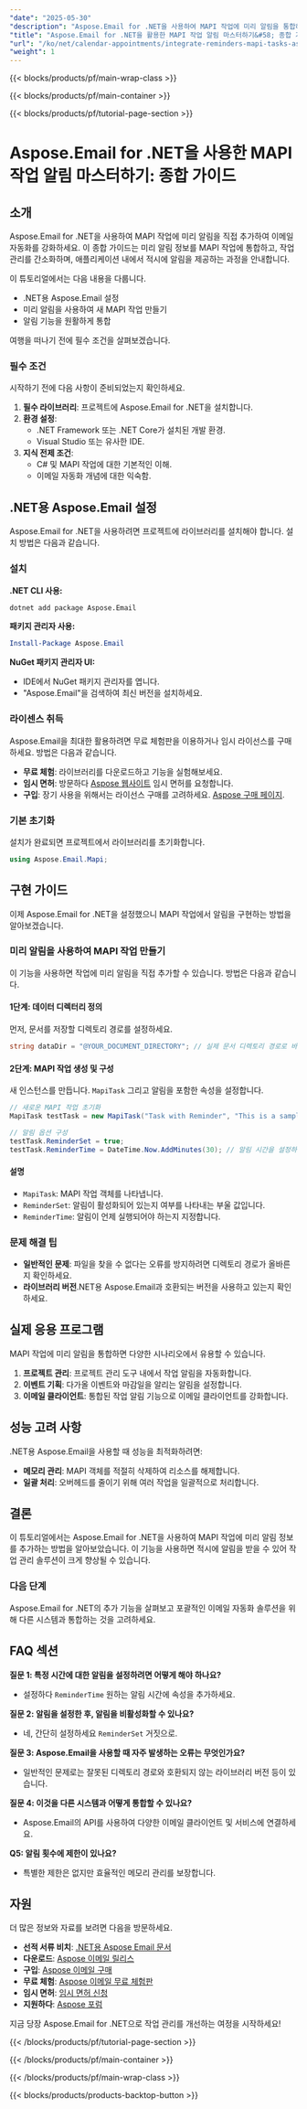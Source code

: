 ```yaml
---
"date": "2025-05-30"
"description": "Aspose.Email for .NET을 사용하여 MAPI 작업에 미리 알림을 통합하는 방법을 알아보세요. 이 가이드에서는 설정, 구현 및 실제 적용 사례를 다룹니다."
"title": "Aspose.Email for .NET을 활용한 MAPI 작업 알림 마스터하기&#58; 종합 가이드"
"url": "/ko/net/calendar-appointments/integrate-reminders-mapi-tasks-aspose-email/"
"weight": 1
---
```


{{< blocks/products/pf/main-wrap-class >}}

{{< blocks/products/pf/main-container >}}

{{< blocks/products/pf/tutorial-page-section >}}
# Aspose.Email for .NET을 사용한 MAPI 작업 알림 마스터하기: 종합 가이드

## 소개

Aspose.Email for .NET을 사용하여 MAPI 작업에 미리 알림을 직접 추가하여 이메일 자동화를 강화하세요. 이 종합 가이드는 미리 알림 정보를 MAPI 작업에 통합하고, 작업 관리를 간소화하며, 애플리케이션 내에서 적시에 알림을 제공하는 과정을 안내합니다.

이 튜토리얼에서는 다음 내용을 다룹니다.
- .NET용 Aspose.Email 설정
- 미리 알림을 사용하여 새 MAPI 작업 만들기
- 알림 기능을 원활하게 통합

여행을 떠나기 전에 필수 조건을 살펴보겠습니다.

### 필수 조건
시작하기 전에 다음 사항이 준비되었는지 확인하세요.
1. **필수 라이브러리**: 프로젝트에 Aspose.Email for .NET을 설치합니다.
2. **환경 설정**:
   - .NET Framework 또는 .NET Core가 설치된 개발 환경.
   - Visual Studio 또는 유사한 IDE.
3. **지식 전제 조건**:
   - C# 및 MAPI 작업에 대한 기본적인 이해.
   - 이메일 자동화 개념에 대한 익숙함.

## .NET용 Aspose.Email 설정
Aspose.Email for .NET을 사용하려면 프로젝트에 라이브러리를 설치해야 합니다. 설치 방법은 다음과 같습니다.

### 설치
**.NET CLI 사용:**
```bash
dotnet add package Aspose.Email
```

**패키지 관리자 사용:**
```powershell
Install-Package Aspose.Email
```

**NuGet 패키지 관리자 UI:**
- IDE에서 NuGet 패키지 관리자를 엽니다.
- "Aspose.Email"을 검색하여 최신 버전을 설치하세요.

### 라이센스 취득
Aspose.Email을 최대한 활용하려면 무료 체험판을 이용하거나 임시 라이선스를 구매하세요. 방법은 다음과 같습니다.
- **무료 체험**: 라이브러리를 다운로드하고 기능을 실험해보세요.
- **임시 면허**: 방문하다 [Aspose 웹사이트](https://purchase.aspose.com/temporary-license/) 임시 면허를 요청합니다.
- **구입**: 장기 사용을 위해서는 라이선스 구매를 고려하세요. [Aspose 구매 페이지](https://purchase.aspose.com/buy).

### 기본 초기화
설치가 완료되면 프로젝트에서 라이브러리를 초기화합니다.
```csharp
using Aspose.Email.Mapi;
```

## 구현 가이드
이제 Aspose.Email for .NET을 설정했으니 MAPI 작업에서 알림을 구현하는 방법을 알아보겠습니다.

### 미리 알림을 사용하여 MAPI 작업 만들기
이 기능을 사용하면 작업에 미리 알림을 직접 추가할 수 있습니다. 방법은 다음과 같습니다.

#### 1단계: 데이터 디렉터리 정의
먼저, 문서를 저장할 디렉토리 경로를 설정하세요.
```csharp
string dataDir = "@YOUR_DOCUMENT_DIRECTORY"; // 실제 문서 디렉토리 경로로 바꾸세요
```

#### 2단계: MAPI 작업 생성 및 구성
새 인스턴스를 만듭니다. `MapiTask` 그리고 알림을 포함한 속성을 설정합니다.
```csharp
// 새로운 MAPI 작업 초기화
MapiTask testTask = new MapiTask("Task with Reminder", "This is a sample task.", DateTime.Now, DateTime.Now.AddDays(7));

// 알림 옵션 구성
testTask.ReminderSet = true;
testTask.ReminderTime = DateTime.Now.AddMinutes(30); // 알림 시간을 설정하세요
```

#### 설명
- `MapiTask`: MAPI 작업 객체를 나타냅니다.
- `ReminderSet`: 알림이 활성화되어 있는지 여부를 나타내는 부울 값입니다.
- `ReminderTime`: 알림이 언제 실행되어야 하는지 지정합니다.

### 문제 해결 팁
- **일반적인 문제**: 파일을 찾을 수 없다는 오류를 방지하려면 디렉토리 경로가 올바른지 확인하세요.
- **라이브러리 버전**.NET용 Aspose.Email과 호환되는 버전을 사용하고 있는지 확인하세요.

## 실제 응용 프로그램
MAPI 작업에 미리 알림을 통합하면 다양한 시나리오에서 유용할 수 있습니다.
1. **프로젝트 관리**: 프로젝트 관리 도구 내에서 작업 알림을 자동화합니다.
2. **이벤트 기획**: 다가올 이벤트와 마감일을 알리는 알림을 설정합니다.
3. **이메일 클라이언트**: 통합된 작업 알림 기능으로 이메일 클라이언트를 강화합니다.

## 성능 고려 사항
.NET용 Aspose.Email을 사용할 때 성능을 최적화하려면:
- **메모리 관리**: MAPI 객체를 적절히 삭제하여 리소스를 해제합니다.
- **일괄 처리**: 오버헤드를 줄이기 위해 여러 작업을 일괄적으로 처리합니다.

## 결론
이 튜토리얼에서는 Aspose.Email for .NET을 사용하여 MAPI 작업에 미리 알림 정보를 추가하는 방법을 알아보았습니다. 이 기능을 사용하면 적시에 알림을 받을 수 있어 작업 관리 솔루션이 크게 향상될 수 있습니다.

### 다음 단계
Aspose.Email for .NET의 추가 기능을 살펴보고 포괄적인 이메일 자동화 솔루션을 위해 다른 시스템과 통합하는 것을 고려하세요.

## FAQ 섹션
**질문 1: 특정 시간에 대한 알림을 설정하려면 어떻게 해야 하나요?**
- 설정하다 `ReminderTime` 원하는 알림 시간에 속성을 추가하세요.

**질문 2: 알림을 설정한 후, 알림을 비활성화할 수 있나요?**
- 네, 간단히 설정하세요 `ReminderSet` 거짓으로.

**질문 3: Aspose.Email을 사용할 때 자주 발생하는 오류는 무엇인가요?**
- 일반적인 문제로는 잘못된 디렉토리 경로와 호환되지 않는 라이브러리 버전 등이 있습니다.

**질문 4: 이것을 다른 시스템과 어떻게 통합할 수 있나요?**
- Aspose.Email의 API를 사용하여 다양한 이메일 클라이언트 및 서비스에 연결하세요.

**Q5: 알림 횟수에 제한이 있나요?**
- 특별한 제한은 없지만 효율적인 메모리 관리를 보장합니다.

## 자원
더 많은 정보와 자료를 보려면 다음을 방문하세요.
- **선적 서류 비치**: [.NET용 Aspose Email 문서](https://reference.aspose.com/email/net/)
- **다운로드**: [Aspose 이메일 릴리스](https://releases.aspose.com/email/net/)
- **구입**: [Aspose 이메일 구매](https://purchase.aspose.com/buy)
- **무료 체험**: [Aspose 이메일 무료 체험판](https://releases.aspose.com/email/net/)
- **임시 면허**: [임시 면허 신청](https://purchase.aspose.com/temporary-license/)
- **지원하다**: [Aspose 포럼](https://forum.aspose.com/c/email/10)

지금 당장 Aspose.Email for .NET으로 작업 관리를 개선하는 여정을 시작하세요!

{{< /blocks/products/pf/tutorial-page-section >}}

{{< /blocks/products/pf/main-container >}}

{{< /blocks/products/pf/main-wrap-class >}}

{{< blocks/products/products-backtop-button >}}